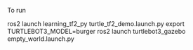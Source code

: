 To run

ros2 launch learning_tf2_py turtle_tf2_demo.launch.py
export TURTLEBOT3_MODEL=burger
ros2 launch turtlebot3_gazebo empty_world.launch.py

